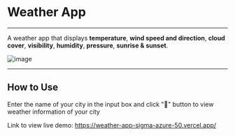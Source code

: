 # Weather App

---

A weather app that displays **temperature**, **wind speed and direction**, **cloud cover**, **visibility**, **humidity**, **pressure**, **sunrise & sunset**.

![image](https://github.com/user-attachments/assets/f12da0d6-cb5a-4ec7-be92-8356d788d8e3)

---

## How to Use

Enter the name of your city in the input box and click "🔎" button to view weather information of your city

Link to view live demo: https://weather-app-sigma-azure-50.vercel.app/
